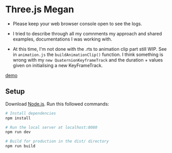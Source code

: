 # Three.js Megan

- Please keep your web browser console open to see the logs.

- I tried to describe through all my comnments my approach and shared examples, documentations I was working with.

- At this time, I'm not done with the .rts to animation clip part still WIP. See in `animation.js` the `buildAnimationClip()` function. I think something is wrong with my `new QuaternionKeyframeTrack` and the duration + values given on initialising a new KeyFrameTrack.

[demo](https://threejs-megan.netlify.app/)

## Setup

Download [Node.js](https://nodejs.org/en/download/).
Run this followed commands:

```bash
# Install dependencies
npm install

# Run the local server at localhost:8080
npm run dev

# Build for production in the dist/ directory
npm run build
```
